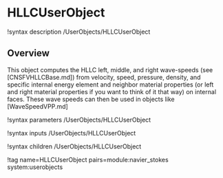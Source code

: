 # HLLCUserObject

!syntax description /UserObjects/HLLCUserObject

## Overview

This object computes the HLLC left, middle, and right wave-speeds (see
[CNSFVHLLCBase.md]) from velocity, speed, pressure, density, and specific
internal energy element and neighbor material properties (or left and right
material properties if you want to think of
it that way) on internal faces. These wave speeds can then be used in
objects like [WaveSpeedVPP.md]

!syntax parameters /UserObjects/HLLCUserObject

!syntax inputs /UserObjects/HLLCUserObject

!syntax children /UserObjects/HLLCUserObject

!tag name=HLLCUserObject pairs=module:navier_stokes system:userobjects
